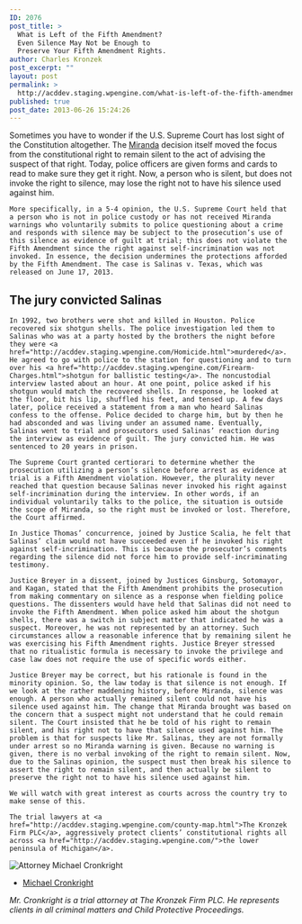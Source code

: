 ```yaml
---
ID: 2076
post_title: >
  What is Left of the Fifth Amendment?
  Even Silence May Not be Enough to
  Preserve Your Fifth Amendment Rights.
author: Charles Kronzek
post_excerpt: ""
layout: post
permalink: >
  http://acddev.staging.wpengine.com/what-is-left-of-the-fifth-amendment-even-silence-may-not-be-enough-to-preserve-your-fifth-amendment-rights.html
published: true
post_date: 2013-06-26 15:24:26
---
```

Sometimes you have to wonder if the U.S. Supreme Court has lost sight of the Constitution altogether. The <a href="http://acddev.staging.wpengine.com/Miranda-Rights.html">Miranda</a> decision itself moved the focus from the constitutional right to remain silent to the act of advising the suspect of that right. Today, police officers are given forms and cards to read to make sure they get it right. Now, a person who is silent, but does not invoke the right to silence, may lose the right not to have his silence used against him.

	More specifically, in a 5-4 opinion, the U.S. Supreme Court held that a person who is not in police custody or has not received Miranda warnings who voluntarily submits to police questioning about a crime and responds with silence may be subject to the prosecution’s use of this silence as evidence of guilt at trial; this does not violate the Fifth Amendment since the right against self-incrimination was not invoked. In essence, the decision undermines the protections afforded by the Fifth Amendment. The case is Salinas v. Texas, which was released on June 17, 2013. 

<h2>The jury convicted Salinas</h2>

	In 1992, two brothers were shot and killed in Houston. Police recovered six shotgun shells. The police investigation led them to Salinas who was at a party hosted by the brothers the night before they were <a href="http://acddev.staging.wpengine.com/Homicide.html">murdered</a>. He agreed to go with police to the station for questioning and to turn over his <a href="http://acddev.staging.wpengine.com/Firearm-Charges.html">shotgun for ballistic testing</a>. The noncustodial interview lasted about an hour. At one point, police asked if his shotgun would match the recovered shells. In response, he looked at the floor, bit his lip, shuffled his feet, and tensed up. A few days later, police received a statement from a man who heard Salinas confess to the offense. Police decided to charge him, but by then he had absconded and was living under an assumed name. Eventually, Salinas went to trial and prosecutors used Salinas’ reaction during the interview as evidence of guilt. The jury convicted him. He was sentenced to 20 years in prison. 

	The Supreme Court granted certiorari to determine whether the prosecution utilizing a person’s silence before arrest as evidence at trial is a Fifth Amendment violation. However, the plurality never reached that question because Salinas never invoked his right against self-incrimination during the interview. In other words, if an individual voluntarily talks to the police, the situation is outside the scope of Miranda, so the right must be invoked or lost. Therefore, the Court affirmed.

	In Justice Thomas’ concurrence, joined by Justice Scalia, he felt that Salinas’ claim would not have succeeded even if he invoked his right against self-incrimination. This is because the prosecutor’s comments regarding the silence did not force him to provide self-incriminating testimony. 

	Justice Breyer in a dissent, joined by Justices Ginsburg, Sotomayor, and Kagan, stated that the Fifth Amendment prohibits the prosecution from making commentary on silence as a response when fielding police questions. The dissenters would have held that Salinas did not need to invoke the Fifth Amendment. When police asked him about the shotgun shells, there was a switch in subject matter that indicated he was a suspect. Moreover, he was not represented by an attorney. Such circumstances allow a reasonable inference that by remaining silent he was exercising his Fifth Amendment rights. Justice Breyer stressed that no ritualistic formula is necessary to invoke the privilege and case law does not require the use of specific words either. 

	Justice Breyer may be correct, but his rationale is found in the minority opinion. So, the law today is that silence is not enough. If we look at the rather maddening history, before Miranda, silence was enough. A person who actually remained silent could not have his silence used against him. The change that Miranda brought was based on the concern that a suspect might not understand that he could remain silent. The Court insisted that he be told of his right to remain silent, and his right not to have that silence used against him. The problem is that for suspects like Mr. Salinas, they are not formally under arrest so no Miranda warning is given. Because no warning is given, there is no verbal invoking of the right to remain silent. Now, due to the Salinas opinion, the suspect must then break his silence to assert the right to remain silent, and then actually be silent to preserve the right not to have his silence used against him. 

	We will watch with great interest as courts across the country try to make sense of this.

	The trial lawyers at <a href="http://acddev.staging.wpengine.com/county-map.html">The Kronzek Firm PLC</a>, aggressively protect clients’ constitutional rights all across <a href="http://acddev.staging.wpengine.com/">the lower peninsula of Michigan</a>. 

<img src="http://acddev.staging.wpengine.com/images/Cronkright.png" alt="Attorney Michael Cronkright" />

- <a href="http://acddev.staging.wpengine.com/Trial-Attorneys.html#1">Michael Cronkright</a>

<em>Mr. Cronkright is a trial attorney at The Kronzek Firm PLC. He represents clients in all criminal matters and Child Protective Proceedings.</em>